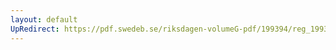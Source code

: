 ```yaml
---
layout: default
UpRedirect: https://pdf.swedeb.se/riksdagen-volumeG-pdf/199394/reg_199394/reg_199394_0050.pdf
---
```

